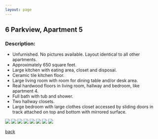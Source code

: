 ```yaml
---
layout: page
---
```


## 6 Parkview, Apartment 5
### Description:

* Unfurnished.  No pictures available.  Layout identical to all other apartments.
* Approximately 650 square feet.
* Large kitchen with eating area, closet and disposal.
* Ceramic tile kitchen floor.
* Large living room with room for dining table and/or desk area.
* Real hardwood floors in living room, hallway and bedroom, like apartment 4.
* Full bath with tub and shower.
* Two hallway closets.
* Large bedroom with large clothes closet accessed by sliding doors in track attached on top and bottom with mirrored surface.

![](/assets/images/6parkview/6apt5pic1.jpg)
![](/assets/images/6parkview/6apt5pic2.jpg)
![](/assets/images/6parkview/6apt5pic3.jpg)
![](/assets/images/6parkview/6apt5pic4.jpg)
![](/assets/images/6parkview/6apt5pic5.jpg)
![](/assets/images/6parkview/6apt5pic6.jpg)
![](/assets/images/6parkview/6apt5pic7.jpg)
![](/assets/images/6parkview/6apt5pic8.jpg)

[back](/)
